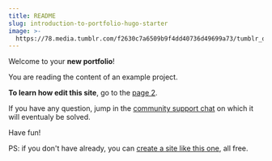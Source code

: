 ```yaml
---
title: README
slug: introduction-to-portfolio-hugo-starter
image: >-
  https://78.media.tumblr.com/f2630c7a6509b9f4dd40736d49699a73/tumblr_os69bt0JKh1twkjb3o1_1280.jpg
---
```

Welcome to your **new portfolio**!

You are reading the content of an example project.

**To learn how edit this site**, go to the [page 2](/page-2).

If you have any question, jump in the [community support chat](https://riot.im/app/#/room/#support-themes:matrix.org) on which it will eventualy be solved.

Have fun!

PS: if you don't have already, you can [create a site like this one](https://portfolio.internet4000.com), all free.
